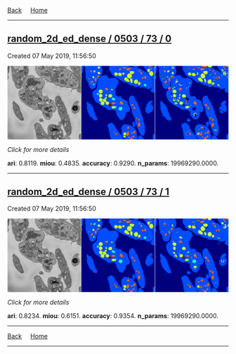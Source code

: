 
[Back](..)&nbsp;&nbsp;&nbsp;&nbsp;&nbsp;[Home](https://leapmanlab.github.io/snapshots)

---

<div class="summary"><a href="0"><h2>random_2d_ed_dense / 0503 / 73 / 0</h2></a><p>Created 07 May 2019, 11:56:50
</p><a href="0"><img src="0/media/summary.png" align="center"></a><p>
<i>Click for more details</i>
</p></div>

**ari**: 0.8119. **miou**: 0.4835. **accuracy**: 0.9290. **n_params**: 19969290.0000. 

---

<div class="summary"><a href="1"><h2>random_2d_ed_dense / 0503 / 73 / 1</h2></a><p>Created 07 May 2019, 11:56:50
</p><a href="1"><img src="1/media/summary.png" align="center"></a><p>
<i>Click for more details</i>
</p></div>

**ari**: 0.8234. **miou**: 0.6151. **accuracy**: 0.9354. **n_params**: 19969290.0000. 

---

[Back](..)&nbsp;&nbsp;&nbsp;&nbsp;&nbsp;[Home](https://leapmanlab.github.io/snapshots)

---